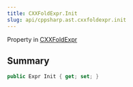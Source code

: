 ```yaml
---
title: CXXFoldExpr.Init
slug: api/cppsharp.ast.cxxfoldexpr.init
---
```

Property in [CXXFoldExpr](/api/cppsharp/ast/cxxfoldexpr)

## Summary



```csharp
public Expr Init { get; set; }
```

